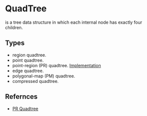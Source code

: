 # QuadTree
is a tree data structure in which each internal node has exactly four children.

## Types
- region quadtree.
- point quadtree.
- point-region (PR) quadtree. [Implementation](pointRegionQuadtree.cpp)
- edge quadtree.
- polygonal-map (PM) quadtree.
- compressed quadtree.


## Refernces
- [PR Quadtree](http://courses.cs.vt.edu/~cs3114/Summer15/Notes/T04_PRQuadTrees.pdf)

